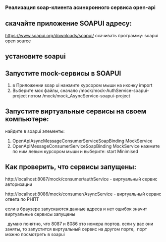### Реализация soap-клиента асинхронного сервиса open-api

## скачайте приложение SOAPUI адресу:
 https://www.soapui.org/downloads/soapui/ 
 скачивать программу: soapui open source

## установите soapui

## Запустите mock-сервисы в SOAPUI
1. в Приложении soap ui нажмите курсором мыши на иконку import
2. Выберите мок файлы, 
        сначало /mock/mock-AuthService-soapui-project
        потом /mock/mock_AsyncService-soapui-project

## Запустите виртуальные сервисы на своем компьютере:
найдите в soapui элементы: 
1. OpenApiAsyncMessageConsumerServiceSoapBinding MockService
2. OpenApiMessageConsumerServiceSoapBinding MockService
нажмите по ним левым курсором мыши
и выберите: start Minimised

## Как проверить, что сервисы запущены:
http://localhost:8087/mock/consumer/authService - виртуальный сервис 
                                                        авторизации

http://localhost:8086/mock/consumer/AsyncService - виртуальный сервис 
                                                    ответа по РНПТ

если в браузере запускаются данные адреса и нет ошибок значит виртуальные сервисы запущены

  думаю понятно, что 8087 и 8086 это номера портов. если у вас они заняты, то запустится виртуальный сервис на другом порте,  порт можно посмотреть в soapui

 
